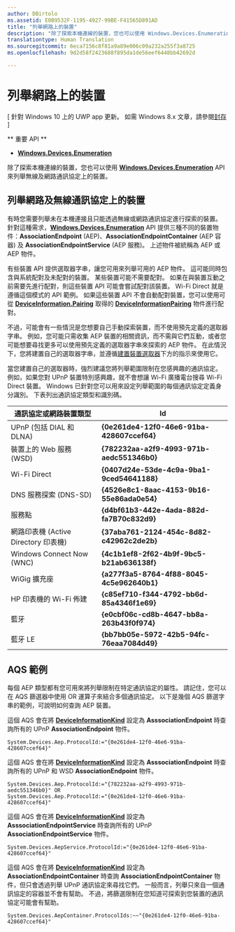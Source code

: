 ```yaml
---
author: DBirtolo
ms.assetid: E0B9532F-1195-4927-99BE-F41565D891AD
title: "列舉網路上的裝置"
description: "除了探索本機連線的裝置，您也可以使用 Windows.Devices.Enumeration API 來列舉無線及網路通訊協定上的裝置。"
translationtype: Human Translation
ms.sourcegitcommit: 6eca7156c8f81a9a89e006c09a232a255f3a8725
ms.openlocfilehash: 9d2d58f2423688f895da1de56eef6448bb42692d

---
```

# 列舉網路上的裝置

\[ 針對 Windows 10 上的 UWP app 更新。 如需 Windows 8.x 文章，請參閱[封存](http://go.microsoft.com/fwlink/p/?linkid=619132) \]


** 重要 API **

-   [**Windows.Devices.Enumeration**](https://msdn.microsoft.com/library/windows/apps/BR225459)

除了探索本機連線的裝置，您也可以使用 [**Windows.Devices.Enumeration**](https://msdn.microsoft.com/library/windows/apps/BR225459) API 來列舉無線及網路通訊協定上的裝置。

## 列舉網路及無線通訊協定上的裝置

有時您需要列舉未在本機連接且只能透過無線或網路通訊協定進行探索的裝置。 針對這種需求，[**Windows.Devices.Enumeration**](https://msdn.microsoft.com/library/windows/apps/BR225459) API 提供三種不同的裝置物件：**AssociationEndpoint** (AEP)、**AssociationEndpointContainer** (AEP 容器) 及 **AssociationEndpointService** (AEP 服務)。 上述物件被統稱為 AEP 或 AEP 物件。

有些裝置 API 提供選取器字串，讓您可用來列舉可用的 AEP 物件。 這可能同時包含與系統配對及未配對的裝置。 某些裝置可能不需要配對。 如果在與裝置互動之前需要先進行配對，則這些裝置 API 可能會嘗試配對該裝置。 Wi-Fi Direct 就是遵循這個模式的 API 範例。 如果這些裝置 API 不會自動配對裝置，您可以使用可從 [**DeviceInformation.Pairing**](https://msdn.microsoft.com/library/windows/apps/Dn705960) 取得的 [**DeviceInformationPairing**](https://msdn.microsoft.com/library/windows/apps/Mt168396) 物件進行配對。

不過，可能會有一些情況是您想要自己手動探索裝置，而不使用預先定義的選取器字串。 例如，您可能只需收集 AEP 裝置的相關資訊，而不需與它們互動，或者您可能想要尋找更多可以使用預先定義的選取器字串來探索的 AEP 物件。 在此情況下，您將建置自己的選取器字串，並遵循[建置裝置選取器](build-a-device-selector.md)下方的指示來使用它。

當您建置自己的選取器時，強烈建議您將列舉範圍限制在您感興趣的通訊協定。 例如，如果您對 UPnP 裝置特別感興趣，就不會想讓 Wi-Fi 廣播電台搜尋 Wi-Fi Direct 裝置。 Windows 已針對您可以用來設定列舉範圍的每個通訊協定定義身分識別。 下表列出通訊協定類型和識別碼。

| 通訊協定或網路裝置類型              | Id                                         |
|----------------------------------------------|--------------------------------------------|
| UPnP (包括 DIAL 和 DLNA)               | **{0e261de4-12f0-46e6-91ba-428607ccef64}** |
| 裝置上的 Web 服務 (WSD)                | **{782232aa-a2f9-4993-971b-aedc551346b0}** |
| Wi-Fi Direct                                 | **{0407d24e-53de-4c9a-9ba1-9ced54641188}** |
| DNS 服務探索 (DNS-SD)               | **{4526e8c1-8aac-4153-9b16-55e86ada0e54}** |
| 服務點                             | **{d4bf61b3-442e-4ada-882d-fa7B70c832d9}** |
| 網路印表機 (Active Directory 印表機) | **{37aba761-2124-454c-8d82-c42962c2de2b}** |
| Windows Connect Now (WNC)                    | **{4c1b1ef8-2f62-4b9f-9bc5-b21ab636138f}** |
| WiGig 擴充座                                  | **{a277f3a5-8764-4f88-8045-4c5e962640b1}** |
| HP 印表機的 Wi-Fi 佈建           | **{c85ef710-f344-4792-bb6d-85a4346f1e69}** |
| 藍牙                                    | **{e0cbf06c-cd8b-4647-bb8a-263b43f0f974}** |
| 藍牙 LE                                 | **{bb7bb05e-5972-42b5-94fc-76eaa7084d49}** |

 

## AQS 範例

每個 AEP 類型都有您可用來將列舉限制在特定通訊協定的屬性。 請記住，您可以在 AQS 篩選器中使用 OR 運算子來結合多個通訊協定。 以下是幾個 AQS 篩選字串的範例，可說明如何查詢 AEP 裝置。

這個 AQS 會在將 [**DeviceInformationKind**](https://msdn.microsoft.com/library/windows/apps/Dn948991) 設定為 **AsssociationEndpoint** 時查詢所有的 UPnP **AssociationEndpoint** 物件。

``` syntax
System.Devices.Aep.ProtocolId:="{0e261de4-12f0-46e6-91ba-428607ccef64}"
```

這個 AQS 會在將 [**DeviceInformationKind**](https://msdn.microsoft.com/library/windows/apps/Dn948991) 設定為 **AsssociationEndpoint** 時查詢所有的 UPnP 和 WSD **AssociationEndpoint** 物件。

``` syntax
System.Devices.Aep.ProtocolId:="{782232aa-a2f9-4993-971b-aedc551346b0}" OR 
System.Devices.Aep.ProtocolId:="{0e261de4-12f0-46e6-91ba-428607ccef64}"
```

這個 AQS 會在將 [**DeviceInformationKind**](https://msdn.microsoft.com/library/windows/apps/Dn948991) 設定為 **AsssociationEndpointService** 時查詢所有的 UPnP **AssociationEndpointService** 物件。

``` syntax
System.Devices.AepService.ProtocolId:="{0e261de4-12f0-46e6-91ba-428607ccef64}"
```

這個 AQS 會在將 [**DeviceInformationKind**](https://msdn.microsoft.com/library/windows/apps/Dn948991) 設定為 **AssociationEndpointContainer** 時查詢 **AssociationEndpointContainer** 物件，但只會透過列舉 UPnP 通訊協定來尋找它們。 一般而言，列舉只來自一個通訊協定的容器並不會有幫助。 不過，將篩選限制在您知道可探索到您裝置的通訊協定可能會有幫助。

``` syntax
System.Devices.AepContainer.ProtocolIds:~~"{0e261de4-12f0-46e6-91ba-428607ccef64}"
```

 

 







<!--HONumber=Jun16_HO4-->


